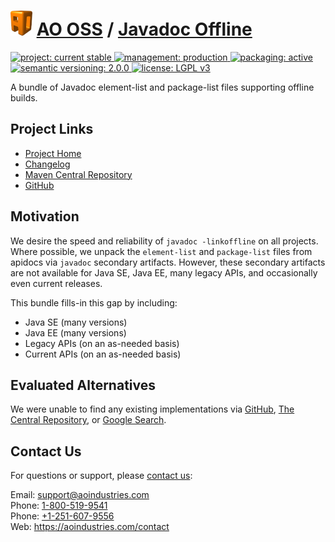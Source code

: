 # [<img src="ao-logo.png" alt="AO Logo" width="35" height="40">](https://github.com/aoindustries) [AO OSS](https://github.com/aoindustries/ao-oss) / [Javadoc Offline](https://github.com/aoindustries/ao-javadoc-offline)
<p>
	<a href="https://aoindustries.com/life-cycle#project-current-stable">
		<img src="https://oss.aoapps.com/ao-badges/project-current-stable.svg" alt="project: current stable" />
	</a>
	<a href="https://aoindustries.com/life-cycle#management-production">
		<img src="https://oss.aoapps.com/ao-badges/management-production.svg" alt="management: production" />
	</a>
	<a href="https://aoindustries.com/life-cycle#packaging-active">
		<img src="https://oss.aoapps.com/ao-badges/packaging-active.svg" alt="packaging: active" />
	</a>
	<br />
	<a href="http://semver.org/spec/v2.0.0.html">
		<img src="https://oss.aoapps.com/ao-badges/semver-2.0.0.svg" alt="semantic versioning: 2.0.0" />
	</a>
	<a href="https://www.gnu.org/licenses/lgpl-3.0">
		<img src="https://oss.aoapps.com/ao-badges/license-lgpl-3.0.svg" alt="license: LGPL v3" />
	</a>
</p>

A bundle of Javadoc element-list and package-list files supporting offline builds.

## Project Links
* [Project Home](https://oss.aoapps.com/javadoc-offline/)
* [Changelog](https://oss.aoapps.com/javadoc-offline/changelog)
* [Maven Central Repository](https://search.maven.org/artifact/com.aoapps/ao-javadoc-offline)
* [GitHub](https://github.com/aoindustries/ao-javadoc-offline)

## Motivation
We desire the speed and reliability of `javadoc -linkoffline` on all projects.
Where possible, we unpack the `element-list` and `package-list` files from
apidocs via `javadoc` secondary artifacts.  However, these secondary artifacts
are not available for Java SE, Java EE, many legacy APIs, and occasionally even
current releases.

This bundle fills-in this gap by including:
* Java SE (many versions)
* Java EE (many versions)
* Legacy APIs (on an as-needed basis)
* Current APIs (on an as-needed basis)

## Evaluated Alternatives
We were unable to find any existing implementations via
[GitHub](https://github.com/search?utf8=%E2%9C%93&q=java+apidocs&type=Repositories&ref=searchresults),
[The Central Repository](https://search.maven.org/search?q=apidocs),
or [Google Search](https://www.google.com/search?q=java+offline+%22package-list%22+bundle).

## Contact Us
For questions or support, please [contact us](https://aoindustries.com/contact):

Email: [support@aoindustries.com](mailto:support@aoindustries.com)  
Phone: [1-800-519-9541](tel:1-800-519-9541)  
Phone: [+1-251-607-9556](tel:+1-251-607-9556)  
Web: https://aoindustries.com/contact
